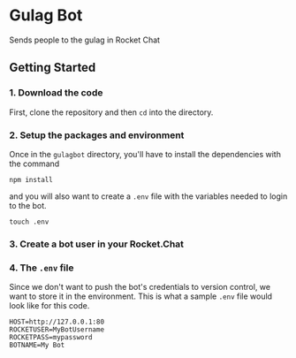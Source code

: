 # Gulag Bot
Sends people to the gulag in Rocket Chat


## Getting Started

### 1. Download the code


First, clone the repository and then `cd` into the directory.

### 2. Setup the packages and environment

Once in the `gulagbot` directory, you'll have to install the dependencies with the command

```
npm install
```

and you will also want to create a `.env` file with the variables needed to login to the bot.

```
touch .env
```

### 3. Create a bot user in your Rocket.Chat



### 4. The `.env` file

Since we don't want to push the bot's credentials to version control, we want to store it in the environment. This is 
what a sample `.env` file would look like for this code.

```
HOST=http://127.0.0.1:80
ROCKETUSER=MyBotUsername
ROCKETPASS=mypassword
BOTNAME=My Bot
```



